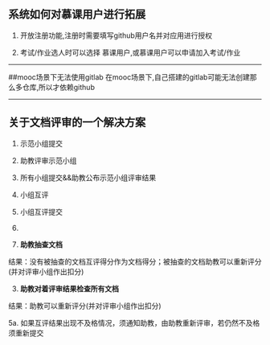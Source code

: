 ## 系统如何对慕课用户进行拓展

1. 开放注册功能,注册时需要填写github用户名并对应用进行授权

2. 考试\/作业选人时可以选择 慕课用户,或慕课用户可以申请加入考试\/作业

---

##mooc场景下无法使用gitlab
在mooc场景下,自己搭建的gitlab可能无法创建那么多仓库,所以才依赖github

---

## 关于文档评审的一个解决方案

1. 示范小组提交

2. 助教评审示范小组

3. 所有小组提交&&助教公布示范小组评审结果

4. 小组互评

5. 小组互评提交


1. ​

2. **助教抽查文档**

  结果：没有被抽查的文档互评得分作为文档得分；被抽查的文档助教可以重新评分\(并对评审小组作出扣分\)

3. **助教对着评审结果检查所有文档**

  结果：助教可以重新评分\(并对评审小组作出扣分\)


5a. 如果互评结果出现不及格情况，须通知助教，由助教重新评审，若仍然不及格须重新提交

